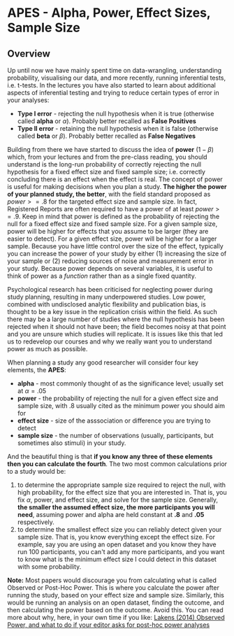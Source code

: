 
# APES - Alpha, Power, Effect Sizes, Sample Size

## Overview

Up until now we have mainly spent time on data-wrangling, understanding probability, visualising our data, and more recently, running inferential tests, i.e. t-tests. In the lectures you have also started to learn about additional aspects of inferential testing and trying to reduce certain types of error in your analyses:

* **Type I error** - rejecting the null hypothesis when it is true (otherwise called **alpha** or $\alpha$). Probably better recalled as **False Positives** 
* **Type II error** - retaining the null hypothesis when it is false (otherwise called **beta** or $\beta$). Probably better recalled as **False Negatives**

Building from there we have started to discuss the idea of **power** ($1-\beta$) which, from your lectures and from the pre-class reading, you should understand is the long-run probability of correctly rejecting the null hypothesis for a fixed effect size and fixed sample size; i.e. correctly concluding there is an effect when the effect is real. The concept of power is useful for making decisions when you plan a study. **The higher the power of your planned study, the better**, with the field standard proposed as $power >= .8$ for the targeted effect size and sample size. In fact, Registered Reports are often required to have a power of at least $power >= .9$. Keep in mind that power is defined as the probability of rejecting the null for a fixed effect size and fixed sample size. For a given sample size, power will be higher for effects that you assume to be larger (they are easier to detect). For a given effect size, power will be higher for a larger sample. Because you have little control over the size of the effect, typically you can increase the power of your study by either (1) increasing the size of your sample or (2) reducing sources of noise and measurement error in your study. Because power depends on several variables, it is useful to think of power as a *function* rather than as a single fixed quantity.

Psychological research has been criticised for neglecting power during study planning, resulting in many underpowered studies. Low power, combined with undisclosed analytic flexibility and publication bias, is thought to be a key issue in the replication crisis within the field. As such there may be a large number of studies where the null hypothesis has been rejected when it should not have been; the field becomes noisy at that point and you are unsure which studies will replicate.  It is issues like this that led us to redevelop our courses and why we really want you to understand power as much as possible.

When planning a study any good researcher will consider four key elements, the **APES**:

* **alpha** - most commonly thought of as the significance level; usually set at $\alpha = .05$
* **power** - the probability of rejecting the null for a given effect size and sample size, with .8 usually cited as the minimum power you should aim for
* **effect size** - size of the asssociation or difference you are trying to detect
* **sample size** - the number of observations (usually, participants, but sometimes also stimuli) in your study.

And the beautiful thing is that **if you know any three of these elements then you can calculate the fourth**. The two most common calculations prior to a study would be:

1. to determine the appropriate sample size required to reject the null, with high probability, for the effect size that you are interested in. That is, you fix $\alpha$, power, and effect size, and solve for the sample size. Generally, **the smaller the assumed effect size, the more participants you will need**, assuming power and alpha are held constant at **.8** and **.05** respectively.
2. to determine the smallest effect size you can reliably detect given your sample size. That is, you know everything except the effect size. For example, say you are using an open dataset and you know they have run 100 participants, you can't add any more participants, and you want to know what is the minimum effect size I could detect in this dataset with some probability.

**Note:** Most papers would discourage you from calculating what is called Observed or Post-Hoc Power. This is where you calculate the power after running the study, based on your effect size and sample size. Similarly, this would be running an analysis on an open dataset, finding the outcome, and then calculating the power based on the outcome. Avoid this. You can read more about why, here, in your own time if you like: <a href="http://daniellakens.blogspot.com/2014/12/observed-power-and-what-to-do-if-your.html" target = "_blank"> Lakens (2014) Observed Power, and what to do if your editor asks for post-hoc power analyses</a>
